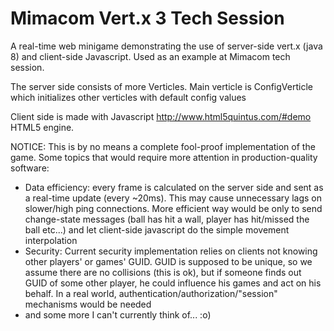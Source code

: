 Mimacom Vert.x 3 Tech Session
================

A real-time web minigame demonstrating the use of server-side vert.x (java 8) and client-side Javascript. Used as an example at Mimacom tech session.

The server side consists of more Verticles. Main verticle is ConfigVerticle which initializes other verticles with default config values

Client side is made with Javascript http://www.html5quintus.com/#demo HTML5 engine.

NOTICE: This is by no means a complete fool-proof implementation of the game. Some topics that would require more attention in production-quality software:
 - Data efficiency: every frame is calculated on the server side and sent as a real-time update (every ~20ms). This may cause unnecessary lags on slower/high ping connections.
   More efficient way would be only to send change-state messages (ball has hit a wall, player has hit/missed the ball etc...) and let client-side javascript do the simple movement interpolation
 - Security: Current security implementation relies on clients not knowing other players' or games' GUID. GUID is supposed to be unique, so we assume there are no collisions (this is ok), but
   if someone finds out GUID of some other player, he could influence his games and act on his behalf. In a real world, authentication/authorization/"session" mechanisms would be needed
 - and some more I can't currently think of... :o)

